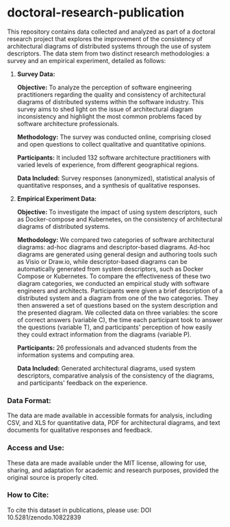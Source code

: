 # doctoral-research-publication

This repository contains data collected and analyzed as part of a doctoral research project that explores the improvement of the consistency of architectural diagrams of distributed systems through the use of system descriptors. The data stem from two distinct research methodologies: a survey and an empirical experiment, detailed as follows:

1. **Survey Data:**

   **Objective:** To analyze the perception of software engineering practitioners regarding the quality and consistency of architectural diagrams of distributed systems within the software industry. This survey aims to shed light on the issue of architectural diagram inconsistency and highlight the most common problems faced by software architecture professionals.

   **Methodology:** The survey was conducted online, comprising closed and open questions to collect qualitative and quantitative opinions.

   **Participants:** It included 132 software architecture practitioners with varied levels of experience, from different geographical regions.

   **Data Included:** Survey responses (anonymized), statistical analysis of quantitative responses, and a synthesis of qualitative responses.

2. **Empirical Experiment Data:**

   **Objective:** To investigate the impact of using system descriptors, such as Docker-compose and Kubernetes, on the consistency of architectural diagrams of distributed systems.

   **Methodology:** We compared two categories of software architectural diagrams: ad-hoc diagrams and descriptor-based diagrams. Ad-hoc diagrams are generated using general design and authoring tools such as Visio or Draw.io, while descriptor-based diagrams can be automatically generated from system descriptors, such as Docker Compose or Kubernetes. To compare the effectiveness of these two diagram categories, we conducted an empirical study with software engineers and architects. Participants were given a brief description of a distributed system and a diagram from one of the two categories. They then answered a set of questions based on the system description and the presented diagram. We collected data on three variables: the score of correct answers (variable C), the time each participant took to answer the questions (variable T), and participants' perception of how easily they could extract information from the diagrams (variable P).

   **Participants:** 26 professionals and advanced students from the information systems and computing area.

   **Data Included:** Generated architectural diagrams, used system descriptors, comparative analysis of the consistency of the diagrams, and participants' feedback on the experience.

### Data Format:

The data are made available in accessible formats for analysis, including CSV, and XLS for quantitative data, PDF for architectural diagrams, and text documents for qualitative responses and feedback.

### Access and Use:

These data are made available under the MIT license, allowing for use, sharing, and adaptation for academic and research purposes, provided the original source is properly cited.

### How to Cite:

To cite this dataset in publications, please use: DOI 10.5281/zenodo.10822839
